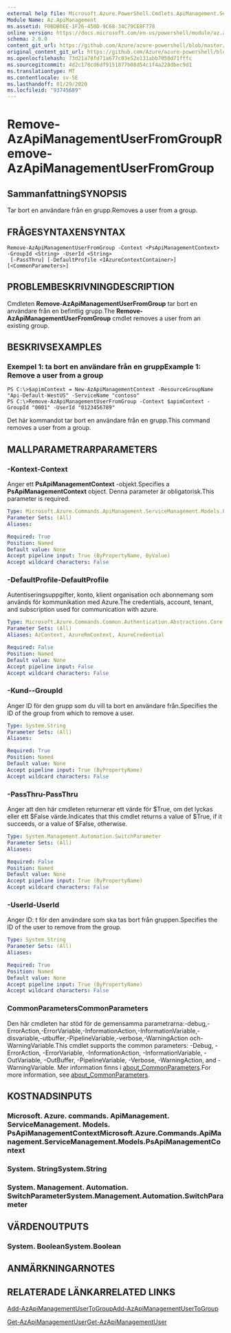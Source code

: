```yaml
---
external help file: Microsoft.Azure.PowerShell.Cmdlets.ApiManagement.ServiceManagement.dll-Help.xml
Module Name: Az.ApiManagement
ms.assetid: F0BDB0EE-1F26-450D-9C68-34C79CE8F778
online version: https://docs.microsoft.com/en-us/powershell/module/az.apimanagement/remove-azapimanagementuserfromgroup
schema: 2.0.0
content_git_url: https://github.com/Azure/azure-powershell/blob/master/src/ApiManagement/ApiManagement/help/Remove-AzApiManagementUserFromGroup.md
original_content_git_url: https://github.com/Azure/azure-powershell/blob/master/src/ApiManagement/ApiManagement/help/Remove-AzApiManagementUserFromGroup.md
ms.openlocfilehash: 73d21a78fd71a677c03e52e131abb7050d71fffc
ms.sourcegitcommit: 4d2c178cd6df9151877b08d54c1f4a228dbec9d1
ms.translationtype: MT
ms.contentlocale: sv-SE
ms.lasthandoff: 01/29/2020
ms.locfileid: "93745689"
---
```

# <span data-ttu-id="7a7d3-101">Remove-AzApiManagementUserFromGroup</span><span class="sxs-lookup"><span data-stu-id="7a7d3-101">Remove-AzApiManagementUserFromGroup</span></span>

## <span data-ttu-id="7a7d3-102">Sammanfattning</span><span class="sxs-lookup"><span data-stu-id="7a7d3-102">SYNOPSIS</span></span>
<span data-ttu-id="7a7d3-103">Tar bort en användare från en grupp.</span><span class="sxs-lookup"><span data-stu-id="7a7d3-103">Removes a user from a group.</span></span>

## <span data-ttu-id="7a7d3-104">FRÅGESYNTAXEN</span><span class="sxs-lookup"><span data-stu-id="7a7d3-104">SYNTAX</span></span>

```
Remove-AzApiManagementUserFromGroup -Context <PsApiManagementContext> -GroupId <String> -UserId <String>
 [-PassThru] [-DefaultProfile <IAzureContextContainer>] [<CommonParameters>]
```

## <span data-ttu-id="7a7d3-105">PROBLEMBESKRIVNING</span><span class="sxs-lookup"><span data-stu-id="7a7d3-105">DESCRIPTION</span></span>
<span data-ttu-id="7a7d3-106">Cmdleten **Remove-AzApiManagementUserFromGroup** tar bort en användare från en befintlig grupp.</span><span class="sxs-lookup"><span data-stu-id="7a7d3-106">The **Remove-AzApiManagementUserFromGroup** cmdlet removes a user from an existing group.</span></span>

## <span data-ttu-id="7a7d3-107">BESKRIVS</span><span class="sxs-lookup"><span data-stu-id="7a7d3-107">EXAMPLES</span></span>

### <span data-ttu-id="7a7d3-108">Exempel 1: ta bort en användare från en grupp</span><span class="sxs-lookup"><span data-stu-id="7a7d3-108">Example 1: Remove a user from a group</span></span>
```
PS C:\>$apimContext = New-AzApiManagementContext -ResourceGroupName "Api-Default-WestUS" -ServiceName "contoso"
PS C:\>Remove-AzApiManagementUserFromGroup -Context $apimContext -GroupId "0001" -UserId "0123456789"
```

<span data-ttu-id="7a7d3-109">Det här kommandot tar bort en användare från en grupp.</span><span class="sxs-lookup"><span data-stu-id="7a7d3-109">This command removes a user from a group.</span></span>

## <span data-ttu-id="7a7d3-110">MALLPARAMETRAR</span><span class="sxs-lookup"><span data-stu-id="7a7d3-110">PARAMETERS</span></span>

### <span data-ttu-id="7a7d3-111">-Kontext</span><span class="sxs-lookup"><span data-stu-id="7a7d3-111">-Context</span></span>
<span data-ttu-id="7a7d3-112">Anger ett **PsApiManagementContext** -objekt.</span><span class="sxs-lookup"><span data-stu-id="7a7d3-112">Specifies a **PsApiManagementContext** object.</span></span>
<span data-ttu-id="7a7d3-113">Denna parameter är obligatorisk.</span><span class="sxs-lookup"><span data-stu-id="7a7d3-113">This parameter is required.</span></span>

```yaml
Type: Microsoft.Azure.Commands.ApiManagement.ServiceManagement.Models.PsApiManagementContext
Parameter Sets: (All)
Aliases:

Required: True
Position: Named
Default value: None
Accept pipeline input: True (ByPropertyName, ByValue)
Accept wildcard characters: False
```

### <span data-ttu-id="7a7d3-114">-DefaultProfile</span><span class="sxs-lookup"><span data-stu-id="7a7d3-114">-DefaultProfile</span></span>
<span data-ttu-id="7a7d3-115">Autentiseringsuppgifter, konto, klient organisation och abonnemang som används för kommunikation med Azure.</span><span class="sxs-lookup"><span data-stu-id="7a7d3-115">The credentials, account, tenant, and subscription used for communication with azure.</span></span>

```yaml
Type: Microsoft.Azure.Commands.Common.Authentication.Abstractions.Core.IAzureContextContainer
Parameter Sets: (All)
Aliases: AzContext, AzureRmContext, AzureCredential

Required: False
Position: Named
Default value: None
Accept pipeline input: False
Accept wildcard characters: False
```

### <span data-ttu-id="7a7d3-116">-Kund-</span><span class="sxs-lookup"><span data-stu-id="7a7d3-116">-GroupId</span></span>
<span data-ttu-id="7a7d3-117">Anger ID för den grupp som du vill ta bort en användare från.</span><span class="sxs-lookup"><span data-stu-id="7a7d3-117">Specifies the ID of the group from which to remove a user.</span></span>

```yaml
Type: System.String
Parameter Sets: (All)
Aliases:

Required: True
Position: Named
Default value: None
Accept pipeline input: True (ByPropertyName)
Accept wildcard characters: False
```

### <span data-ttu-id="7a7d3-118">-PassThru</span><span class="sxs-lookup"><span data-stu-id="7a7d3-118">-PassThru</span></span>
<span data-ttu-id="7a7d3-119">Anger att den här cmdleten returnerar ett värde för $True, om det lyckas eller ett $False värde.</span><span class="sxs-lookup"><span data-stu-id="7a7d3-119">Indicates that this cmdlet returns a value of $True, if it succeeds, or a value of $False, otherwise.</span></span>

```yaml
Type: System.Management.Automation.SwitchParameter
Parameter Sets: (All)
Aliases:

Required: False
Position: Named
Default value: None
Accept pipeline input: True (ByPropertyName)
Accept wildcard characters: False
```

### <span data-ttu-id="7a7d3-120">-UserId</span><span class="sxs-lookup"><span data-stu-id="7a7d3-120">-UserId</span></span>
<span data-ttu-id="7a7d3-121">Anger ID: t för den användare som ska tas bort från gruppen.</span><span class="sxs-lookup"><span data-stu-id="7a7d3-121">Specifies the ID of the user to remove from the group.</span></span>

```yaml
Type: System.String
Parameter Sets: (All)
Aliases:

Required: True
Position: Named
Default value: None
Accept pipeline input: True (ByPropertyName)
Accept wildcard characters: False
```

### <span data-ttu-id="7a7d3-122">CommonParameters</span><span class="sxs-lookup"><span data-stu-id="7a7d3-122">CommonParameters</span></span>
<span data-ttu-id="7a7d3-123">Den här cmdleten har stöd för de gemensamma parametrarna:-debug,-ErrorAction,-ErrorVariable,-InformationAction,-InformationVariable,-disvariable,-utbuffer,-PipelineVariable,-verbose,-WarningAction och-WarningVariable.</span><span class="sxs-lookup"><span data-stu-id="7a7d3-123">This cmdlet supports the common parameters: -Debug, -ErrorAction, -ErrorVariable, -InformationAction, -InformationVariable, -OutVariable, -OutBuffer, -PipelineVariable, -Verbose, -WarningAction, and -WarningVariable.</span></span> <span data-ttu-id="7a7d3-124">Mer information finns i [about_CommonParameters](https://go.microsoft.com/fwlink/?LinkID=113216).</span><span class="sxs-lookup"><span data-stu-id="7a7d3-124">For more information, see [about_CommonParameters](https://go.microsoft.com/fwlink/?LinkID=113216).</span></span>

## <span data-ttu-id="7a7d3-125">KOSTNADS</span><span class="sxs-lookup"><span data-stu-id="7a7d3-125">INPUTS</span></span>

### <span data-ttu-id="7a7d3-126">Microsoft. Azure. commands. ApiManagement. ServiceManagement. Models. PsApiManagementContext</span><span class="sxs-lookup"><span data-stu-id="7a7d3-126">Microsoft.Azure.Commands.ApiManagement.ServiceManagement.Models.PsApiManagementContext</span></span>

### <span data-ttu-id="7a7d3-127">System. String</span><span class="sxs-lookup"><span data-stu-id="7a7d3-127">System.String</span></span>

### <span data-ttu-id="7a7d3-128">System. Management. Automation. SwitchParameter</span><span class="sxs-lookup"><span data-stu-id="7a7d3-128">System.Management.Automation.SwitchParameter</span></span>

## <span data-ttu-id="7a7d3-129">VÄRDEN</span><span class="sxs-lookup"><span data-stu-id="7a7d3-129">OUTPUTS</span></span>

### <span data-ttu-id="7a7d3-130">System. Boolean</span><span class="sxs-lookup"><span data-stu-id="7a7d3-130">System.Boolean</span></span>

## <span data-ttu-id="7a7d3-131">ANMÄRKNINGAR</span><span class="sxs-lookup"><span data-stu-id="7a7d3-131">NOTES</span></span>

## <span data-ttu-id="7a7d3-132">RELATERADE LÄNKAR</span><span class="sxs-lookup"><span data-stu-id="7a7d3-132">RELATED LINKS</span></span>

[<span data-ttu-id="7a7d3-133">Add-AzApiManagementUserToGroup</span><span class="sxs-lookup"><span data-stu-id="7a7d3-133">Add-AzApiManagementUserToGroup</span></span>](./Add-AzApiManagementUserToGroup.md)

[<span data-ttu-id="7a7d3-134">Get-AzApiManagementUser</span><span class="sxs-lookup"><span data-stu-id="7a7d3-134">Get-AzApiManagementUser</span></span>](./Get-AzApiManagementUser.md)


